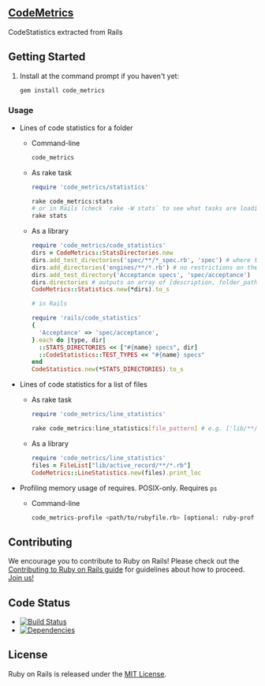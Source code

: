 ## [CodeMetrics](https://github.com/rails/rails/pull/11148)

CodeStatistics extracted from Rails

## Getting Started

1. Install at the command prompt if you haven't yet:

    ```bash
    gem install code_metrics
    ```

### Usage

* Lines of code statistics for a folder

  * Command-line

    ```bash
    code_metrics
    ```

  * As rake task

    ```rake
    require 'code_metrics/statistics'
    ```

    ```bash
    rake code_metrics:stats
    # or in Rails (check `rake -W stats` to see what tasks are loading)
    rake stats
    ```

  * As a library

    ```ruby
    require 'code_metrics/code_statistics'
    dirs = CodeMetrics::StatsDirectories.new
    dirs.add_test_directories('spec/**/*_spec.rb', 'spec') # where the 2nd argument is a required string in the filename
    dirs.add_directories('engines/**/*.rb') # no restrictions on the file name, 2nd argument omitted
    dirs.add_test_directory('Acceptance specs', 'spec/acceptance')
    dirs.directories # outputs an array of [description, folder_path] to run statistics against
    CodeMetrics::Statistics.new(*dirs).to_s

    # in Rails

    require 'rails/code_statistics'
    {
      'Acceptance' => 'spec/acceptance',
    }.each do |type, dir|
      ::STATS_DIRECTORIES << ["#{name} specs", dir]
      ::CodeStatistics::TEST_TYPES << "#{name} specs"
    end
    CodeStatistics.new(*STATS_DIRECTORIES).to_s
    ```

* Lines of code statistics for a list of files

  * As rake task

    ```rake
    require 'code_metrics/line_statistics'
    ```

    ```bash
    rake code_metrics:line_statistics[file_pattern] # e.g. ['lib/**/*.rb']
    ```

  * As a library

    ```ruby
    require 'code_metrics/line_statistics'
    files = FileList["lib/active_record/**/*.rb"]
    CodeMetrics::LineStatistics.new(files).print_loc
    ```

* Profiling memory usage of requires. POSIX-only. Requires `ps`

  * Command-line

    ```bash
    code_metrics-profile <path/to/rubyfile.rb> [optional: ruby-prof mode]
    ```

## Contributing

We encourage you to contribute to Ruby on Rails! Please check out the
[Contributing to Ruby on Rails guide](http://edgeguides.rubyonrails.org/contributing_to_ruby_on_rails.html) for guidelines about how to proceed. [Join us!](http://contributors.rubyonrails.org)

## Code Status

* [![Build Status](https://travis-ci.org/bf4/code_metrics.png?branch=master)](https://travis-ci.org/bf4/code_metrics)
* [![Dependencies](https://gemnasium.com/bf4/code_metrics.png?travis)](https://gemnasium.com/bf4/code_metrics)

## License

Ruby on Rails is released under the [MIT License](http://www.opensource.org/licenses/MIT).
